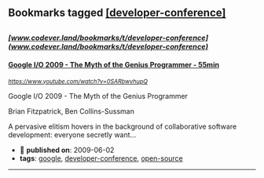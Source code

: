 ## Bookmarks tagged [[developer-conference]](https://www.codever.land/search?q=[developer-conference])

_<sup><sup>[www.codever.land/bookmarks/t/developer-conference](www.codever.land/bookmarks/t/developer-conference)</sup></sup>_
---
#### [Google I/O 2009 - The Myth of the Genius Programmer - 55min](https://www.youtube.com/watch?v=0SARbwvhupQ)
_<sup>https://www.youtube.com/watch?v=0SARbwvhupQ</sup>_

Google I/O 2009 - The Myth of the Genius Programmer

Brian Fitzpatrick, Ben Collins-Sussman

A pervasive elitism hovers in the background of collaborative software development:  everyone secretly want...
* :calendar: **published on**: 2009-06-02
* **tags**: [google](../tagged/google.md), [developer-conference](../tagged/developer-conference.md), [open-source](../tagged/open-source.md)
---
